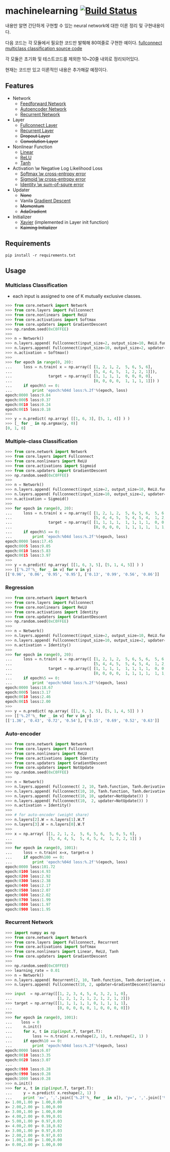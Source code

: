 # machinelearning [![Build Status](https://travis-ci.org/wbaek/machinelearning.svg?branch=master)](https://travis-ci.org/wbaek/machinelearning)

내용만 알면 간단하게 구현할 수 있는 neural network에 대한 이론 정리 및 구현내용이다.

다음 코드는 각 모듈에서 필요한 코드만 발췌해 80여줄로 구현한 예이다.
[fullconnect multiclass classification source code](https://gist.github.com/wbaek/05201f13130fa005cb33)


각 모듈은 초기화 및 테스트코드를 제외한 10~20줄 내외로 정리되어있다.

현재는 코드만 있고 이론적인 내용은 추가해갈 예정이다.



## Features
* Network
  * [Feedforward Network](core/network.py)
  * [Autoencoder Network](README.md#auto-encoder)
  * [Recurrent Network](README.md#recurrent-network)
* Layer
  * [Fullconnect Layer](core/layers/fullconnect.py)
  * [Recurrent Layer](core/layers/recurrent.py)
  * ~~Dropout Layer~~
  * ~~Convolution Layer~~
* Nonlinear Function
  * [Linear](core/nonlinears/linear.py)
  * [ReLU](core/nonlinears/relu.py)
  * [Tanh](core/nonlinears/tanh.py)
* Activation \w Negative Log Likelihood Loss
  * [Softmax \w cross-entropy error](core/activations/softmax.py)
  * [Sigmoid \w cross-entropy error](core/activations/sigmoid.py)
  * [Identity \w sum-of-squre error](core/activations/identity.py)
* Updater
  * ~~None~~
  * Vanila [Gradient Descent](core/updaters/gradient_descent.py)
  * ~~Momentum~~
  * ~~AdaGradient~~
* Initializer
  * [Xavier](core/layers/fullconnect.py#L17) (implemented in Layer init function)
  * ~~Kaiming Initializer~~

## Requirements
```
pip install -r requirements.txt
```


## Usage
### Multiclass Classification
* each input is assigned to one of K mutually exclusive classes.
```python
>>> from core.network import Network
>>> from core.layers import Fullconnect
>>> from core.nonlinears import ReLU
>>> from core.activations import Softmax
>>> from core.updaters import GradientDescent
>>> np.random.seed(0xC0FFEE)
>>> 
>>> n = Network()
>>> n.layers.append( Fullconnect(input_size=2, output_size=10, ReLU.function, ReLU.derivative, updater=GradientDescent(learning_rate=0.01)) )
>>> n.layers.append( Fullconnect(input_size=10, output_size=2, updater=GradientDescent(learning_rate=0.01)) )
>>> n.activation = Softmax()
>>> 
>>> for epoch in range(0, 20):
...     loss = n.train( x = np.array([ [1, 2, 1, 2,  5, 6, 5, 6],
...                                    [5, 4, 4, 5,  1, 2, 2, 1]]),
...                target = np.array([ [1, 1, 1, 1,  0, 0, 0, 0],
...                                    [0, 0, 0, 0,  1, 1, 1, 1]]) )
...     if epoch%5 == 0:
...         print 'epoch:%04d loss:%.2f'%(epoch, loss)
epoch:0000 loss:9.84
epoch:0005 loss:0.37
epoch:0010 loss:0.24
epoch:0015 loss:0.18
>>> 
>>> y = n.predict( np.array( [[1, 6, 3], [5, 1, 4]] ) )
>>> [_ for _ in np.argmax(y, 0)]
[0, 1, 0]
```


### Multiple-class Classification
```python
>>> from core.network import Network
>>> from core.layers import Fullconnect
>>> from core.nonlinears import ReLU
>>> from core.activations import Sigmoid
>>> from core.updaters import GradientDescent
>>> np.random.seed(0xC0FFEE)
>>> 
>>> n = Network()
>>> n.layers.append( Fullconnect(input_size=2, output_size=10, ReLU.function, ReLU.derivative, updater=GradientDescent(learning_rate=0.01)) )
>>> n.layers.append( Fullconnect(input_size=10, output_size=2, updater=GradientDescent(learning_rate=0.01)) )
>>> n.activation = Sigmoid()
>>> 
>>> for epoch in range(0, 20):
...     loss = n.train( x = np.array([ [1, 2, 1, 2,  5, 6, 5, 6,  5, 6, 5, 6],
...                                    [5, 4, 4, 5,  5, 4, 5, 4,  1, 2, 2, 1]]),
...                target = np.array([ [1, 1, 1, 1,  1, 1, 1, 1,  0, 0, 0, 0],
...                                    [0, 0, 0, 0,  1, 1, 1, 1,  1, 1, 1, 1]]) )
...     if epoch%5 == 0:
...         print 'epoch:%04d loss:%.2f'%(epoch, loss)
epoch:0000 loss:17.45
epoch:0005 loss:9.05
epoch:0010 loss:5.83
epoch:0015 loss:3.97
>>> 
>>> y = n.predict( np.array( [[1, 6, 3, 5], [5, 1, 4, 5]] ) )
>>> [['%.2f'%_ for _ in v] for v in y]
[['0.96', '0.06', '0.95', '0.95'], ['0.13', '0.99', '0.56', '0.86']]
```

### Regression
```python
>>> from core.network import Network
>>> from core.layers import Fullconnect
>>> from core.nonlinears import ReLU
>>> from core.activations import Identity
>>> from core.updaters import GradientDescent
>>> np.random.seed(0xC0FFEE)
>>> 
>>> n = Network()
>>> n.layers.append( Fullconnect(input_size=2, output_size=10, ReLU.function, ReLU.derivative, updater=GradientDescent(learning_rate=0.01)) )
>>> n.layers.append( Fullconnect(input_size=10, output_size=2, updater=GradientDescent(learning_rate=0.01)) )
>>> n.activation = Identity()
>>> 
>>> for epoch in range(0, 20):
...     loss = n.train( x = np.array([ [1, 2, 1, 2,  5, 6, 5, 6,  5, 6, 5, 6],
...                                    [5, 4, 4, 5,  5, 4, 5, 4,  1, 2, 2, 1]]),
...                target = np.array([ [1, 1, 1, 1,  1, 1, 1, 1,  0, 0, 0, 0],
...                                    [0, 0, 0, 0,  1, 1, 1, 1,  1, 1, 1, 1]]) )
...     if epoch%5 == 0:
...         print 'epoch:%04d loss:%.2f'%(epoch, loss)
epoch:0000 loss:18.67
epoch:0005 loss:3.17
epoch:0010 loss:2.46
epoch:0015 loss:2.00
>>> 
>>> y = n.predict( np.array( [[1, 6, 3, 5], [5, 1, 4, 5]] ) )
>>> [['%.2f'%_ for _ in v] for v in y]
[['1.36', '0.43', '0.72', '0.54'], ['0.15', '0.69', '0.52', '0.63']]
```

### Auto-encoder
```python
>>> from core.network import Network
>>> from core.layers import Fullconnect
>>> from core.nonlinears import ReLU
>>> from core.activations import Identity
>>> from core.updaters import GradientDescent
>>> from core.updaters import NotUpdate
>>> np.random.seed(0xC0FFEE)
>>> 
>>> n = Network()
>>> n.layers.append( Fullconnect( 2, 10, Tanh.function, Tanh.derivative, GradientDescent(learning_rate=0.001)) )
>>> n.layers.append( Fullconnect(10, 10, Tanh.function, Tanh.derivative, GradientDescent(learning_rate=0.001)) )
>>> n.layers.append( Fullconnect(10, 10, updater=NotUpdate()) )
>>> n.layers.append( Fullconnect(10,  2, updater=NotUpdate()) )
>>> n.activation = Identity()
>>>
>>> # for auto-encoder (weight share)
>>> n.layers[2].W = n.layers[1].W.T
>>> n.layers[3].W = n.layers[0].W.T
>>>
>>> x = np.array( [[1, 2, 1, 2,  5, 6, 5, 6,  5, 6, 5, 6],
...                [5, 4, 4, 5,  5, 4, 5, 4,  1, 2, 2, 1]] )
>>>
>>> for epoch in range(0, 1001):
...     loss = n.train( x=x, target=x )
...     if epoch%100 == 0:
...         print 'epoch:%04d loss:%.2f'%(epoch, loss)
epoch:0000 loss:101.72
epoch:0100 loss:4.93
epoch:0200 loss:2.92
epoch:0300 loss:2.38
epoch:0400 loss:2.17
epoch:0500 loss:2.07
epoch:0600 loss:2.02
epoch:0700 loss:1.99
epoch:0800 loss:1.97
epoch:0900 loss:1.95
```

### Recurrent Network
```python
>>> import numpy as np
>>> from core.network import Network
>>> from core.layers import Fullconnect, Recurrent
>>> from core.activations import Softmax
>>> from core.nonlinears import Linear, ReLU, Tanh
>>> from core.updaters import GradientDescent
>>> 
>>> np.random.seed(0xC0FFEE)
>>> learning_rate = 0.01
>>> n = Network()
>>> n.layers.append( Recurrent(2, 10, Tanh.function, Tanh.derivative, updater=GradientDescent(learning_rate)) )
>>> n.layers.append( Fullconnect(10, 2, updater=GradientDescent(learning_rate)) )

>>> input  = np.array([[1, 2, 3, 4, 5, 4, 3, 2, 1, 0],
...                    [1, 2, 1, 2, 1, 2, 1, 2, 1, 2]])
>>> target = np.array([[1, 1, 1, 1, 1, 0, 1, 1, 1, 1],
...                    [0, 0, 0, 0, 0, 1, 0, 0, 0, 0]])
>>> 
>>> for epoch in range(0, 1001):
...    loss = 0
...     n.init()
...     for x, t in zip(input.T, target.T):
...         loss += n.train( x.reshape(2, 1), t.reshape(2, 1) )
...     if epoch%10 == 0:
...         print 'epoch:%04d loss:%.2f'%(epoch, loss)
epoch:0000 loss:6.07
epoch:0010 loss:3.35
epoch:0020 loss:3.07
...
epoch:0980 loss:0.28
epoch:0990 loss:0.28
epoch:1000 loss:0.28
>>> n.init()
>>> for x, t in zip(input.T, target.T):
...     y = n.predict( x.reshape(2, 1) )
...     print 'x=', ','.join(['%.2f'%_ for _ in x]), 'y=', ','.join(['%.2f'%_ for _ in y])
x= 1.00,1.00 y= 1.00,0.00
x= 2.00,2.00 y= 1.00,0.00
x= 3.00,1.00 y= 1.00,0.00
x= 4.00,2.00 y= 0.99,0.01
x= 5.00,1.00 y= 0.97,0.03
x= 4.00,2.00 y= 0.18,0.82
x= 3.00,1.00 y= 0.97,0.03
x= 2.00,2.00 y= 0.97,0.03
x= 1.00,1.00 y= 1.00,0.00
x= 0.00,2.00 y= 1.00,0.00
```
